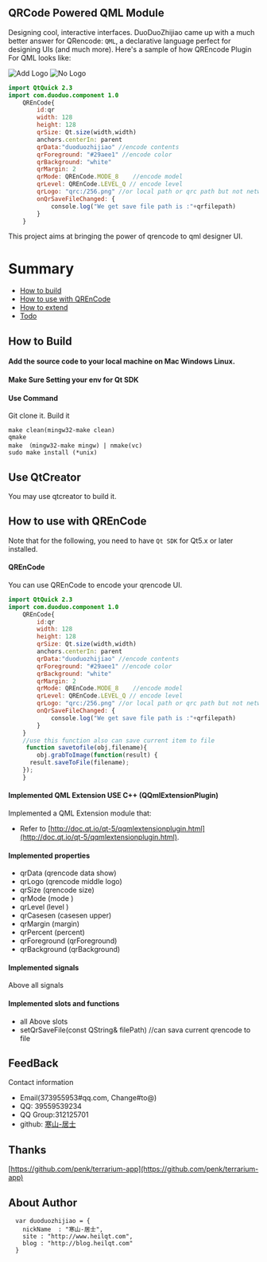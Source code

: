 ## QRCode Powered QML Module
Designing cool, interactive interfaces. DuoDuoZhijiao came up with a much better answer for QRencode: `QML`, a declarative language perfect for designing UIs (and much more). Here's a sample of how QREncode Plugin For QML looks like:

![Add Logo](http://7qn7mv.com1.z0.glb.clouddn.com/_dduiencode.png)
![No Logo](http://7qn7mv.com1.z0.glb.clouddn.com/_dduiencode2.png)

```QML
import QtQuick 2.3
import com.duoduo.component 1.0
    QREnCode{
        id:qr
        width: 128
        height: 128
        qrSize: Qt.size(width,width)
        anchors.centerIn: parent
        qrData:"duoduozhijiao" //encode contents
        qrForeground: "#29aee1" //encode color
        qrBackground: "white"
        qrMargin: 2
        qrMode: QREnCode.MODE_8    //encode model
		qrLevel: QREnCode.LEVEL_Q // encode level
        qrLogo: "qrc:/256.png" //or local path or qrc path but not network url
        onQrSaveFileChanged: {
            console.log("We get save file path is :"+qrfilepath)
        }
    }
```

This project aims at bringing the power of qrencode to qml designer UI.


# Summary
* [How to build](#how-to-build)
* [How to use with QREnCode](#how-to-use-with-qml-plugins)
* [How to extend](#how-to-extend)
* [Todo](#todo)

## How to Build
#### Add the source code  to your local machine on Mac Windows Linux.
#### Make Sure Setting your env for Qt SDK
#### Use Command
Git clone it.
Build it

```
make clean(mingw32-make clean)
qmake
make （mingw32-make mingw) | nmake(vc)
sudo make install (*unix)
```
## Use QtCreator
You may use qtcreator to build it.


## How to use with QREnCode
Note that for the following, you need to have `Qt SDK` for Qt5.x or later installed.

#### QREnCode
You can use QREnCode to encode your qrencode UI.

```QML
import QtQuick 2.3
import com.duoduo.component 1.0
    QREnCode{
        id:qr
        width: 128
        height: 128
        qrSize: Qt.size(width,width)
        anchors.centerIn: parent
        qrData:"duoduozhijiao" //encode contents
        qrForeground: "#29aee1" //encode color
        qrBackground: "white"
        qrMargin: 2
        qrMode: QREnCode.MODE_8    //encode model
		qrLevel: QREnCode.LEVEL_Q // encode level
        qrLogo: "qrc:/256.png" //or local path or qrc path but not network url
        onQrSaveFileChanged: {
            console.log("We get save file path is :"+qrfilepath)
        }
    }	
	//use this function also can save current item to file
	 function savetofile(obj,filename){
        obj.grabToImage(function(result) {
      result.saveToFile(filename);
    });
    }
```

#### Implemented  QML Extension USE C++ (QQmlExtensionPlugin)
Implemented a QML Extension module that:
- Refer to [http://doc.qt.io/qt-5/qqmlextensionplugin.html](http://doc.qt.io/qt-5/qqmlextensionplugin.html).

#### Implemented properties
- qrData           (qrencode data show)
- qrLogo     (qrencode middle logo)
- qrSize (qrencode size)
- qrMode    (mode )
- qrLevel (level )
- qrCasesen        (casesen upper)
- qrMargin   (margin)
- qrPercent   (percent)
- qrForeground   (qrForeground)
- qrBackground   (qrBackground)

#### Implemented signals
Above all signals

#### Implemented slots and functions
- all Above slots
- setQrSaveFile(const QString& filePath) //can sava current qrencode to file


## FeedBack

Contact information

- Email(373955953#qq.com, Change#to@)
- QQ: 39559539234
- QQ Group:312125701
- github: [寒山-居士](https://github.com/toby20130333)


## Thanks

[https://github.com/penk/terrarium-app](https://github.com/penk/terrarium-app)

## About Author

```
  var duoduozhijiao = {
    nickName  : "寒山-居士",
    site : "http://www.heilqt.com",
    blog : "http://blog.heilqt.com"
  }
  ```
